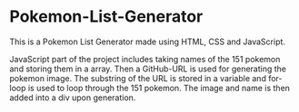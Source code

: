 # Pokemon-List-Generator

This is a Pokemon List Generator made using HTML, CSS and JavaScript.

JavaScript part of the project includes taking names of the 151 pokemon and storing them in a array. Then a GitHub-URL is used for generating the pokemon image. The substring of the URL is stored in a variable and for-loop is used to loop through the 151 pokemon. The image and name is then added into a div upon generation.

